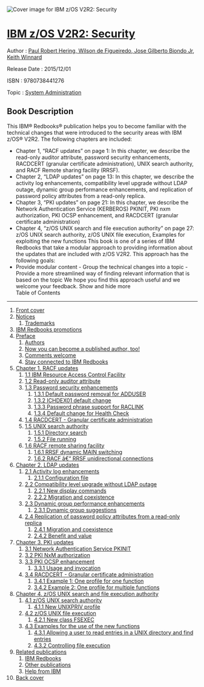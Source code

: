 ![Cover image for IBM z/OS V2R2: Security](https://imgdetail.ebookreading.net/cover/cover/system_admin/EB9780738441276.jpg)

[IBM z/OS V2R2: Security](https://ebookreading.net/view/book/IBM+z%2FOS+V2R2%3A+Security-EB9780738441276_1.html "IBM z/OS V2R2: Security")
====================================================================================================================

Author : [Paul Robert Hering](https://ebookreading.net/search/author/Paul+Robert+Hering),[ Wilson de Figueiredo](https://ebookreading.net/search/author/+Wilson+de+Figueiredo),[ Jose Gilberto Biondo Jr](https://ebookreading.net/search/author/+Jose+Gilberto+Biondo+Jr),[ Keith Winnard](https://ebookreading.net/search/author/+Keith+Winnard)

Release Date : 2015/12/01

ISBN : 9780738441276

Topic : [System Administration](https://ebookreading.net/search/category/system-administration)

Book Description
-----------------

 This IBM® Redbooks® publication helps you to become familiar with the technical changes that were introduced to the security areas with IBM z/OS® V2R2. The following chapters are included:
- Chapter 1, “RACF updates” on page 1: In this chapter, we describe the read-only auditor attribute, password security enhancements, RACDCERT (granular certificate administration), UNIX search authority, and RACF Remote sharing facility (RRSF).
- Chapter 2, “LDAP updates” on page 13: In this chapter, we describe the activity log enhancements, compatibility level upgrade without LDAP outage, dynamic group performance enhancements, and replication of password policy attributes from a read-only replica.
- Chapter 3, “PKI updates” on page 21: In this chapter, we describe the Network Authentication Service (KERBEROS) PKINIT, PKI nxm authorization, PKI OCSP enhancement, and RACDCERT (granular certificate administration)
- Chapter 4, “z/OS UNIX search and file execution authority” on page 27: z/OS UNIX search authority, z/OS UNIX file execution, Examples for exploiting the new functions
This book is one of a series of IBM Redbooks that take a modular approach to providing information about the updates that are included with z/OS V2R2. This approach has the following goals:
- Provide modular content - Group the technical changes into a topic - Provide a more streamlined way of finding relevant information that is based on the topic
We hope you find this approach useful and we welcome your feedback.
        Show and hide more                
Table of Contents
-----------------

1. [Front cover](https://ebookreading.net/view/book/IBM+z%2FOS+V2R2%3A+Security-EB9780738441276_1.html)
1. [Notices](https://ebookreading.net/view/book/IBM+z%2FOS+V2R2%3A+Security-EB9780738441276_3.html)
    1. [Trademarks](https://ebookreading.net/view/book/IBM+z%2FOS+V2R2%3A+Security-EB9780738441276_3.html#ww459879)
1. [IBM Redbooks promotions](https://ebookreading.net/view/book/IBM+z%2FOS+V2R2%3A+Security-EB9780738441276_4.html)
1. [Preface](https://ebookreading.net/view/book/IBM+z%2FOS+V2R2%3A+Security-EB9780738441276_5.html)
    1. [Authors](https://ebookreading.net/view/book/IBM+z%2FOS+V2R2%3A+Security-EB9780738441276_5.html#ww776025)
    1. [Now you can become a published author, too!](https://ebookreading.net/view/book/IBM+z%2FOS+V2R2%3A+Security-EB9780738441276_5.html#ww782335)
    1. [Comments welcome](https://ebookreading.net/view/book/IBM+z%2FOS+V2R2%3A+Security-EB9780738441276_5.html#ww775129)
    1. [Stay connected to IBM Redbooks](https://ebookreading.net/view/book/IBM+z%2FOS+V2R2%3A+Security-EB9780738441276_5.html#ww782351)
1. [Chapter 1. RACF updates](https://ebookreading.net/view/book/IBM+z%2FOS+V2R2%3A+Security-EB9780738441276_6.html)
    1. [1.1 IBM Resource Access Control Facility](https://ebookreading.net/view/book/IBM+z%2FOS+V2R2%3A+Security-EB9780738441276_6.html#ww467648)
    1. [1.2 Read-only auditor attribute](https://ebookreading.net/view/book/IBM+z%2FOS+V2R2%3A+Security-EB9780738441276_6.html#ww467702)
    1. [1.3 Password security enhancements](https://ebookreading.net/view/book/IBM+z%2FOS+V2R2%3A+Security-EB9780738441276_6.html#ww461087)
        1. [1.3.1 Default password removal for ADDUSER](https://ebookreading.net/view/book/IBM+z%2FOS+V2R2%3A+Security-EB9780738441276_6.html#ww461091)
        1. [1.3.2 ICHDEX01 default change](https://ebookreading.net/view/book/IBM+z%2FOS+V2R2%3A+Security-EB9780738441276_6.html#ww461109)
        1. [1.3.3 Password phrase support for RACLINK](https://ebookreading.net/view/book/IBM+z%2FOS+V2R2%3A+Security-EB9780738441276_6.html#ww461114)
        1. [1.3.4 Default change for Health Check](https://ebookreading.net/view/book/IBM+z%2FOS+V2R2%3A+Security-EB9780738441276_6.html#ww461131)
    1. [1.4 RACDCERT - Granular certificate administration](https://ebookreading.net/view/book/IBM+z%2FOS+V2R2%3A+Security-EB9780738441276_6.html#ww461137)
    1. [1.5 UNIX search authority](https://ebookreading.net/view/book/IBM+z%2FOS+V2R2%3A+Security-EB9780738441276_6.html#ww461188)
        1. [1.5.1 Directory search](https://ebookreading.net/view/book/IBM+z%2FOS+V2R2%3A+Security-EB9780738441276_6.html#ww461194)
        1. [1.5.2 File running](https://ebookreading.net/view/book/IBM+z%2FOS+V2R2%3A+Security-EB9780738441276_6.html#ww461215)
    1. [1.6 RACF remote sharing facility](https://ebookreading.net/view/book/IBM+z%2FOS+V2R2%3A+Security-EB9780738441276_6.html#ww461245)
        1. [1.6.1 RRSF dynamic MAIN switching](https://ebookreading.net/view/book/IBM+z%2FOS+V2R2%3A+Security-EB9780738441276_6.html#ww461249)
        1. [1.6.2 RACF â€“ RRSF unidirectional connections](https://ebookreading.net/view/book/IBM+z%2FOS+V2R2%3A+Security-EB9780738441276_6.html#ww461347)
1. [Chapter 2. LDAP updates](https://ebookreading.net/view/book/IBM+z%2FOS+V2R2%3A+Security-EB9780738441276_7.html)
    1. [2.1 Activity log enhancements](https://ebookreading.net/view/book/IBM+z%2FOS+V2R2%3A+Security-EB9780738441276_7.html#ww460847)
        1. [2.1.1 Configuration file](https://ebookreading.net/view/book/IBM+z%2FOS+V2R2%3A+Security-EB9780738441276_7.html#ww460850)
    1. [2.2 Compatibility level upgrade without LDAP outage](https://ebookreading.net/view/book/IBM+z%2FOS+V2R2%3A+Security-EB9780738441276_7.html#ww462759)
        1. [2.2.1 New display commands](https://ebookreading.net/view/book/IBM+z%2FOS+V2R2%3A+Security-EB9780738441276_7.html#ww460922)
        1. [2.2.2 Migration and coexistence](https://ebookreading.net/view/book/IBM+z%2FOS+V2R2%3A+Security-EB9780738441276_7.html#ww462206)
    1. [2.3 Dynamic group performance enhancements](https://ebookreading.net/view/book/IBM+z%2FOS+V2R2%3A+Security-EB9780738441276_7.html#ww460948)
        1. [2.3.1 Dynamic group suggestions](https://ebookreading.net/view/book/IBM+z%2FOS+V2R2%3A+Security-EB9780738441276_7.html#ww460984)
    1. [2.4 Replication of password policy attributes from a read-only replica](https://ebookreading.net/view/book/IBM+z%2FOS+V2R2%3A+Security-EB9780738441276_7.html#ww461480)
        1. [2.4.1 Migration and coexistence](https://ebookreading.net/view/book/IBM+z%2FOS+V2R2%3A+Security-EB9780738441276_7.html#ww462371)
        1. [2.4.2 Benefit and value](https://ebookreading.net/view/book/IBM+z%2FOS+V2R2%3A+Security-EB9780738441276_7.html#ww462358)
1. [Chapter 3. PKI updates](https://ebookreading.net/view/book/IBM+z%2FOS+V2R2%3A+Security-EB9780738441276_8.html)
    1. [3.1 Network Authentication Service PKINIT](https://ebookreading.net/view/book/IBM+z%2FOS+V2R2%3A+Security-EB9780738441276_8.html#ww460882)
    1. [3.2 PKI NxM authorization](https://ebookreading.net/view/book/IBM+z%2FOS+V2R2%3A+Security-EB9780738441276_8.html#ww460890)
    1. [3.3 PKI OCSP enhancement](https://ebookreading.net/view/book/IBM+z%2FOS+V2R2%3A+Security-EB9780738441276_8.html#ww461270)
        1. [3.3.1 Usage and invocation](https://ebookreading.net/view/book/IBM+z%2FOS+V2R2%3A+Security-EB9780738441276_8.html#ww460957)
    1. [3.4 RACDCERT - Granular certificate administration](https://ebookreading.net/view/book/IBM+z%2FOS+V2R2%3A+Security-EB9780738441276_8.html#ww460970)
        1. [3.4.1 Example 1: One profile for one function](https://ebookreading.net/view/book/IBM+z%2FOS+V2R2%3A+Security-EB9780738441276_8.html#ww460987)
        1. [3.4.2 Example 2: One profile for multiple functions](https://ebookreading.net/view/book/IBM+z%2FOS+V2R2%3A+Security-EB9780738441276_8.html#ww460993)
1. [Chapter 4. z/OS UNIX search and file execution authority](https://ebookreading.net/view/book/IBM+z%2FOS+V2R2%3A+Security-EB9780738441276_9.html)
    1. [4.1 z/OS UNIX search authority](https://ebookreading.net/view/book/IBM+z%2FOS+V2R2%3A+Security-EB9780738441276_9.html#ww461650)
        1. [4.1.1 New UNIXPRIV profile](https://ebookreading.net/view/book/IBM+z%2FOS+V2R2%3A+Security-EB9780738441276_9.html#ww461784)
    1. [4.2 z/OS UNIX file execution](https://ebookreading.net/view/book/IBM+z%2FOS+V2R2%3A+Security-EB9780738441276_9.html#ww462138)
        1. [4.2.1 New class FSEXEC](https://ebookreading.net/view/book/IBM+z%2FOS+V2R2%3A+Security-EB9780738441276_9.html#ww462247)
    1. [4.3 Examples for the use of the new functions](https://ebookreading.net/view/book/IBM+z%2FOS+V2R2%3A+Security-EB9780738441276_9.html#ww462598)
        1. [4.3.1 Allowing a user to read entries in a UNIX directory and find entries](https://ebookreading.net/view/book/IBM+z%2FOS+V2R2%3A+Security-EB9780738441276_9.html#ww462754)
        1. [4.3.2 Controlling file execution](https://ebookreading.net/view/book/IBM+z%2FOS+V2R2%3A+Security-EB9780738441276_9.html#ww463184)
1. [Related publications](https://ebookreading.net/view/book/IBM+z%2FOS+V2R2%3A+Security-EB9780738441276_10.html)
    1. [IBM Redbooks](https://ebookreading.net/view/book/IBM+z%2FOS+V2R2%3A+Security-EB9780738441276_10.html#ww454350)
    1. [Other publications](https://ebookreading.net/view/book/IBM+z%2FOS+V2R2%3A+Security-EB9780738441276_10.html#ww455983)
    1. [Help from IBM](https://ebookreading.net/view/book/IBM+z%2FOS+V2R2%3A+Security-EB9780738441276_10.html#ww456261)
1. [Back cover](https://ebookreading.net/view/book/IBM+z%2FOS+V2R2%3A+Security-EB9780738441276_12.html)

